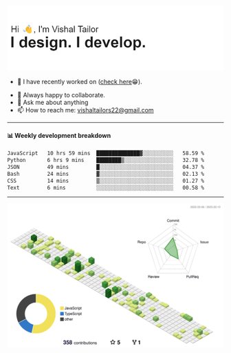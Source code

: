 ![Hi, I'm Vishal Tailor. I design. I develop.](https://github.com/vishaltailors/vishaltailors/blob/main/header.png?raw=true)

- 🔭 I have recently worked on ([check here](https://vishaltailor.com)😁).
<!-- - 🎦 Currently watching: JavaScript: The Hard Parts By Will Sentance. -->
- 👯 Always happy to collaborate.
- 💬 Ask me about anything
- 📫 How to reach me: <a href="mailto:vishaltailors22@gmail.com">vishaltailors22@gmail.com</a>

<hr /> 
<h4>📊 Weekly development breakdown</h4>
<!--START_SECTION:waka-->

```text
JavaScript   10 hrs 59 mins  ██████████████▓░░░░░░░░░░   58.59 %
Python       6 hrs 9 mins    ████████▒░░░░░░░░░░░░░░░░   32.78 %
JSON         49 mins         █░░░░░░░░░░░░░░░░░░░░░░░░   04.37 %
Bash         24 mins         ▓░░░░░░░░░░░░░░░░░░░░░░░░   02.13 %
CSS          14 mins         ▒░░░░░░░░░░░░░░░░░░░░░░░░   01.27 %
Text         6 mins          ░░░░░░░░░░░░░░░░░░░░░░░░░   00.58 %
```

<!--END_SECTION:waka-->
<hr /> 

![](./profile-3d-contrib/profile-green-animate.svg)

